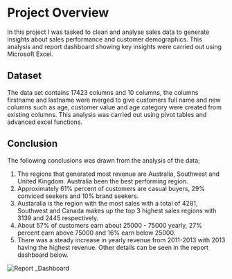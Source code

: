 # Project Overview
In this project I was tasked to clean and analyse sales data to generate insights about sales performance and customer
demographics. This analysis and report dashboard showing key insights were carried out using Microsoft Excel.  
## Dataset
The data set contains 17423 columns and 10 columns, the columns firstname and lastname were merged to give customers full
name and new columns such as age, customer value and age category were created from existing columns. This analysis was carried out using pivot tables and advanced excel functions.
## Conclusion
The following conclusions was drawn from the analysis of the data;
1. The regions that generated most revenue are Australia, Southwest and United Kingdom. Australia been the best performing
region.
2. Approximately 61% percent of customers are casual buyers, 29% conviced seekers and 10% brand seekers.
3. Austaralia is the region with the most sales with a total of 4281, Southwest and Canada makes up the top 3
highest sales regions with 3139 and 2445 respectively.
4. About 57% of customers earn about 25000 - 75000 yearly, 27% percent earn above 75000 and 16% earn below 25000.
5. There was a steady increase in yearly revenue from 2011-2013 with 2013 having the highest revenue.
Other details can be seen in the report dashboard below.

![Report _Dashboard](https://github.com/Promiz10/Sales-Analysis/assets/139330928/aa578693-35e0-4f57-92f4-76ef0b67e084)
